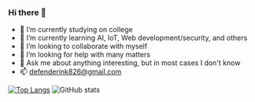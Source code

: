 ### Hi there 👋

- 🔭 I’m currently studying on college
- 🌱 I’m currently learning AI, IoT, Web development/security, and others
- 👯 I’m looking to collaborate with myself
- 🤔 I’m looking for help with many matters
- 💬 Ask me about anything interesting, but in most cases I don't know
- 📫 defenderink826@gmail.com


[![Top Langs](https://github-readme-stats-tawny-phi-47.vercel.app/api/top-langs/?username=baihliu&layout=compact&hide=html)](https://github.com/anuraghazra/github-readme-stats)
![GitHub stats](https://github-readme-stats-rose-three-81.vercel.app/api?username=baihliu&count_private=true)
